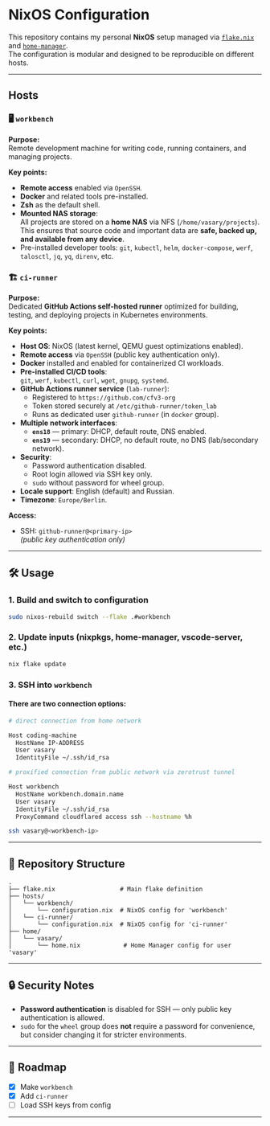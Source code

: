 # NixOS Configuration

This repository contains my personal **NixOS** setup managed via [`flake.nix`](flake.nix) and [`home-manager`](https://github.com/nix-community/home-manager).  
The configuration is modular and designed to be reproducible on different hosts.

---

## Hosts

### 🖥️ `workbench`

**Purpose:**  
Remote development machine for writing code, running containers, and managing projects.

**Key points:**
- **Remote access** enabled via `OpenSSH`.
- **Docker** and related tools pre-installed.
- **Zsh** as the default shell.
- **Mounted NAS storage**:  
  All projects are stored on a **home NAS** via NFS (`/home/vasary/projects`).  
  This ensures that source code and important data are **safe, backed up, and available from any device**.
- Pre-installed developer tools: `git`, `kubectl`, `helm`, `docker-compose`, `werf`, `talosctl`, `jq`, `yq`, `direnv`, etc.

### 🏗️ `ci-runner`

**Purpose:**  
Dedicated **GitHub Actions self-hosted runner** optimized for building, testing, and deploying projects in Kubernetes environments.

**Key points:**
- **Host OS**: NixOS (latest kernel, QEMU guest optimizations enabled).
- **Remote access** via `OpenSSH` (public key authentication only).
- **Docker** installed and enabled for containerized CI workloads.
- **Pre-installed CI/CD tools**:  
  `git`, `werf`, `kubectl`, `curl`, `wget`, `gnupg`, `systemd`.
- **GitHub Actions runner service** (`lab-runner`):
  - Registered to `https://github.com/cfv3-org`
  - Token stored securely at `/etc/github-runner/token_lab`
  - Runs as dedicated user `github-runner` (in `docker` group).
- **Multiple network interfaces**:
  - **`ens18`** — primary: DHCP, default route, DNS enabled.
  - **`ens19`** — secondary: DHCP, no default route, no DNS (lab/secondary network).
- **Security**:
  - Password authentication disabled.
  - Root login allowed via SSH key only.
  - `sudo` without password for wheel group.
- **Locale support**: English (default) and Russian.
- **Timezone**: `Europe/Berlin`.

**Access:**
- SSH: `github-runner@<primary-ip>`  
  *(public key authentication only)*

---

## 🛠 Usage

### 1. Build and switch to configuration
```bash
sudo nixos-rebuild switch --flake .#workbench
```

### 2. Update inputs (nixpkgs, home-manager, vscode-server, etc.)
```bash
nix flake update
```

### 3. SSH into `workbench`

#### There are two connection options:
```bash
# direct connection from home network

Host coding-machine
  HostName IP-ADDRESS
  User vasary
  IdentityFile ~/.ssh/id_rsa
```
```bash
# proxified connection from public network via zerotrust tunnel

Host workbench
  HostName workbench.domain.name
  User vasary
  IdentityFile ~/.ssh/id_rsa
  ProxyCommand cloudflared access ssh --hostname %h
```
```bash
ssh vasary@<workbench-ip>
```
---

## 📂 Repository Structure
```
.
├── flake.nix                  # Main flake definition
├── hosts/
│   └── workbench/
│       └── configuration.nix  # NixOS config for 'workbench'
│   └── ci-runner/
│       └── configuration.nix  # NixOS config for 'ci-runner'
├── home/
│   └── vasary/
│       └── home.nix            # Home Manager config for user 'vasary'
```

---

## 🔒 Security Notes
- **Password authentication** is disabled for SSH — only public key authentication is allowed.
- `sudo` for the `wheel` group does **not** require a password for convenience, but consider changing it for stricter environments.

---

## 📌 Roadmap
- [x] Make `workbench`
- [x] Add `ci-runner`
- [ ] Load SSH keys from config

---
